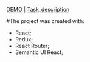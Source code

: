  [DEMO](https://zarichnyi.github.io/redux-react-blog/) | [Task_description](https://docs.google.com/document/d/1TDERf16TKhzc6ygYMa2pIxDW6TvuVaDXpbNpRgtJTCM/edit)
 
 #The project was created with:
 - React;
 - Redux;
 - React Router;
 - Semantic UI React;


